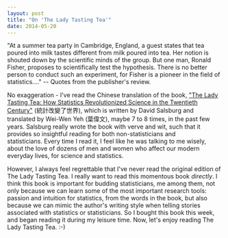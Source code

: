 ```yaml
---
layout: post
title: "On 'The Lady Tasting Tea'"
date: 2014-05-20
---
```


"At a summer tea party in Cambridge, England, a guest states that tea poured into milk tastes different from milk poured into tea. Her notion is shouted down by the scientific minds of the group. But one man, Ronald Fisher, proposes to scientifically test the hypothesis. There is no better person to conduct such an experiment, for Fisher is a pioneer in the field of statistics...." -- Quotes from the publisher's review.

No exaggeration - I've read the Chinese translation of the book, ["The Lady Tasting Tea: How Statistics Revolutionized Science in the Twentieth Century"](http://www.amazon.com/The-Lady-Tasting-Tea-Revolutionized/dp/0805071342) (統計改變了世界), which is written by David Salsburg and translated by Wei-Wen Yeh (葉偉文), maybe 7 to 8 times, in the past few years. Salsburg really wrote the book with verve and wit, such that it provides so insightful reading for both non-statisticians and statisticians. Every time I read it, I feel like he was talking to me wisely, about the love of dozens of men and women who affect our modern everyday lives, for science and statistics.

However, I always feel regrettable that I've never read the original edition of The Lady Tasting Tea. I really want to read this momentous book *directly*. I think this book is important for budding statisticians, me among them, not only because we can learn some of the most important research tools: passion and intuition for statistics, from the words in the book, but also because we can mimic the author's writing style when telling stories associated with statistics or statisticians. So I bought this book this week, and began reading it during my leisure time. Now, let's enjoy reading The Lady Tasting Tea. :-)

